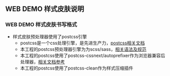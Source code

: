 ## WEB DEMO 样式皮肤说明
### WEB DEMO 样式皮肤书写格式
- 样式皮肤预处理器使用了postcss引擎
  - postcss是一个css处理引擎，是先进生产力，[postcss相关文档](https://github.com/postcss/postcss)
  - 本工程的postcss预处理器引擎为为scss/sass，[相关语法及规范](http://sass.bootcss.com/docs/sass-reference/)
  - 本工程的postcss使用了postcss-cssnext/autoprefixer作为浏览器兼容后处理器，[相关文档参考](https://github.com/postcss/autoprefixer)
  - 本工程的postcss使用了postcss-clean作为样式压缩插件